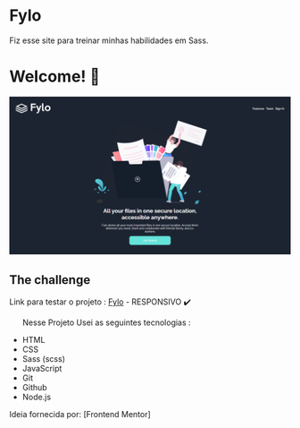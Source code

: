 # Fylo
 Fiz esse site para treinar minhas habilidades em Sass.


<h1>Welcome! 👋</h1>

![](./assets/github-image/github-image.png)


<h2>The challenge</h2>
<p>Link para testar o projeto : <a href="https://fylo-project-s.netlify.app/">Fylo</a> - RESPONSIVO ✔️</p>

<ul>
<p>Nesse Projeto Usei as seguintes tecnologias :<p>

<li>HTML
<li>CSS
<li>Sass (scss)
<li>JavaScript
<li>Git
<li>Github
<li>Node.js
</ul>
 
 
 <p>Ideia fornecida por: [Frontend Mentor]</p>
